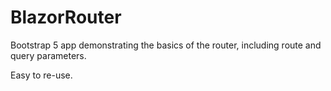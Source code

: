 # BlazorRouter

Bootstrap 5 app demonstrating the basics of the router, including route and query parameters.

Easy to re-use.